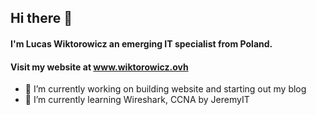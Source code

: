 ## Hi there 👋
#### I'm Lucas Wiktorowicz an emerging IT specialist from Poland.

#### Visit my website at www.wiktorowicz.ovh
- 🔭 I’m currently working on building website and starting out my blog
- 🌱 I’m currently learning Wireshark, CCNA by JeremyIT
